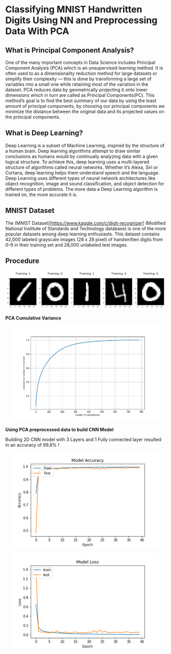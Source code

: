 # Classifying MNIST Handwritten Digits Using NN and Preprocessing Data With PCA

## What is Principal Component Analysis?
One of the many important concepts in Data Science includes Principal Component Analysis (PCA) which is an unsupervised learning method. It is often used to as a dimensionality reduction method for large datasets or simplify their complexity — this is done by transforming a large set of variables into a small one while retaining most of the variation in the dataset. PCA reduces data by geometrically projecting it onto lower dimensions which in turn are called as Principal Components(PC). This method’s goal is to find the best summary of our data by using the least amount of principal components, by choosing our principal components we minimize the distance between the original data and its projected values on the principal components.

## What is Deep Learning?
Deep Learning is a subset of Machine Learning, inspired by the structure of a human brain. Deep learning algorithms attempt to draw similar conclusions as humans would by continually analyzing data with a given logical structure. To achieve this, deep learning uses a multi-layered structure of algorithms called neural networks. Whether it’s Alexa, Siri or Cortana, deep learning helps them understand speech and the language. Deep Learning uses different types of neural network architectures like object recognition, image and sound classification, and object detection for different types of problems. The more data a Deep Learning algorithm is trained on, the more accurate it is.

## MNIST Dataset
The (MNIST Dataset)[https://www.kaggle.com/c/digit-recognizer] (Modified National Institute of Standards and Technology database) is one of the more popular datasets among deep learning enthusiasts. This dataset contains 42,000 labeled grayscale images (28 x 28 pixel) of handwritten digits from 0–9 in their training set and 28,000 unlabeled test images.

## Procedure

![imag2](https://github.com/mkosaka1/MNIST_PCA_CNN/blob/main/Images/Sample_Images.png)

**PCA Cumulative Variance**

<p align="center">
  <img width="460" height="300" src="https://github.com/mkosaka1/MNIST_PCA_CNN/blob/main/Images/PCA_Cumulative_Variance.png">
</p>

**Using PCA preprocessed data to build CNN Model** 

Building 2D CNN model with 3 Layers and 1 Fully connected layer resulted in an accuracy of 99.8% !

<p align="center">
  <img width="460" height="300" src="https://github.com/mkosaka1/MNIST_PCA_CNN/blob/main/Images/Model_Accuracy.png">
</p>

<p align="center">
  <img width="460" height="300" src="https://github.com/mkosaka1/MNIST_PCA_CNN/blob/main/Images/Model_loss.png">
</p>
